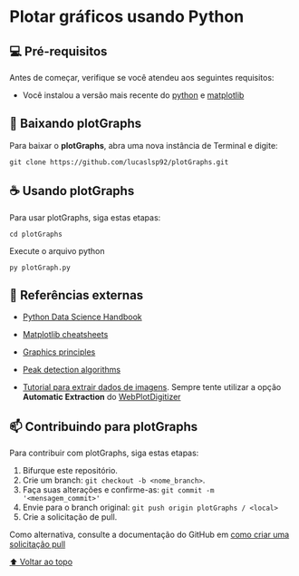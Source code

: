 # Plotar gráficos usando Python

## 💻 Pré-requisitos

Antes de começar, verifique se você atendeu aos seguintes requisitos:
<!---Estes são apenas requisitos de exemplo. Adicionar, duplicar ou remover conforme necessário--->
* Você instalou a versão mais recente do [python](https://www.python.org/downloads) e [matplotlib](https://matplotlib.org/stable/users/getting_started)

## 🚀 Baixando plotGraphs

Para baixar o **plotGraphs**, abra uma nova instância de Terminal e digite:

```
git clone https://github.com/lucaslsp92/plotGraphs.git
```

## ☕ Usando plotGraphs

Para usar plotGraphs, siga estas etapas:

```
cd plotGraphs
```

Execute o arquivo python

```
py plotGraph.py
```

<!--Adicione comandos de execução e exemplos que você acha que os usuários acharão úteis. Fornece uma referência de opções para pontos de bônus!-->

## :book: Referências externas

- [Python Data Science Handbook](https://jakevdp.github.io/PythonDataScienceHandbook)

- [Matplotlib cheatsheets](https://matplotlib.org/cheatsheets)

- [Graphics principles](https://graphicsprinciples.github.io)

- [Peak detection algorithms](https://github.com/MonsieurV/py-findpeaks)

- [Tutorial para extrair dados de imagens](https://www.youtube.com/watch?v=P7GbGdMvopU). Sempre tente utilizar a opção **Automatic Extraction** do [WebPlotDigitizer](https://automeris.io/WebPlotDigitizer/)

## 📫 Contribuindo para plotGraphs
<!---Se o seu README for longo ou se você tiver algum processo ou etapas específicas que deseja que os contribuidores sigam, considere a criação de um arquivo CONTRIBUTING.md separado--->

Para contribuir com plotGraphs, siga estas etapas:

1. Bifurque este repositório.
2. Crie um branch: `git checkout -b <nome_branch>`.
3. Faça suas alterações e confirme-as: `git commit -m '<mensagem_commit>'`
4. Envie para o branch original: `git push origin plotGraphs / <local>`
5. Crie a solicitação de pull.

Como alternativa, consulte a documentação do GitHub em [como criar uma solicitação pull](https://docs.github.com/pt/pull-requests/collaborating-with-pull-requests/proposing-changes-to-your-work-with-pull-requests/creating-a-pull-request)

<!--## 📝 Licença

Esse projeto está sob licença. Veja o arquivo [LICENÇA](LICENSE.md) para mais detalhes.-->

[⬆ Voltar ao topo](#nome-do-projeto)<br>
